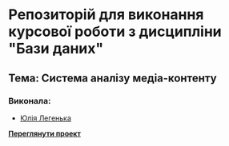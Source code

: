 
# Репозиторій для виконання курсової роботи з дисципліни "Бази даних"

## Тема: Система аналізу медіа-контенту

### Виконала:
* [Юлія Легенька](https://t.me/j_u_l_i_k_s) 

**[Переглянути проект](https://julikss.github.io/media-content-analyzing-system/)**
